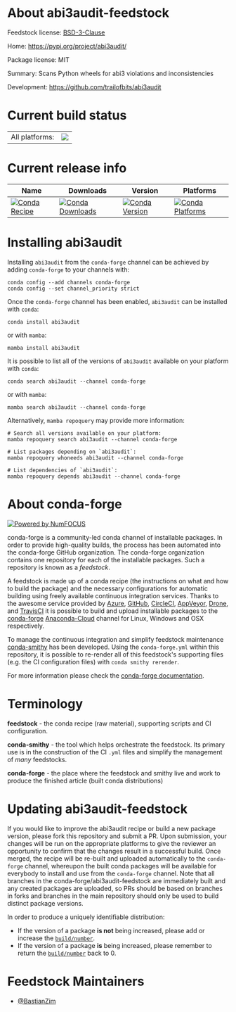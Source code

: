 About abi3audit-feedstock
=========================

Feedstock license: [BSD-3-Clause](https://github.com/conda-forge/abi3audit-feedstock/blob/main/LICENSE.txt)

Home: https://pypi.org/project/abi3audit/

Package license: MIT

Summary: Scans Python wheels for abi3 violations and inconsistencies

Development: https://github.com/trailofbits/abi3audit

Current build status
====================


<table><tr><td>All platforms:</td>
    <td>
      <a href="https://dev.azure.com/conda-forge/feedstock-builds/_build/latest?definitionId=18347&branchName=main">
        <img src="https://dev.azure.com/conda-forge/feedstock-builds/_apis/build/status/abi3audit-feedstock?branchName=main">
      </a>
    </td>
  </tr>
</table>

Current release info
====================

| Name | Downloads | Version | Platforms |
| --- | --- | --- | --- |
| [![Conda Recipe](https://img.shields.io/badge/recipe-abi3audit-green.svg)](https://anaconda.org/conda-forge/abi3audit) | [![Conda Downloads](https://img.shields.io/conda/dn/conda-forge/abi3audit.svg)](https://anaconda.org/conda-forge/abi3audit) | [![Conda Version](https://img.shields.io/conda/vn/conda-forge/abi3audit.svg)](https://anaconda.org/conda-forge/abi3audit) | [![Conda Platforms](https://img.shields.io/conda/pn/conda-forge/abi3audit.svg)](https://anaconda.org/conda-forge/abi3audit) |

Installing abi3audit
====================

Installing `abi3audit` from the `conda-forge` channel can be achieved by adding `conda-forge` to your channels with:

```
conda config --add channels conda-forge
conda config --set channel_priority strict
```

Once the `conda-forge` channel has been enabled, `abi3audit` can be installed with `conda`:

```
conda install abi3audit
```

or with `mamba`:

```
mamba install abi3audit
```

It is possible to list all of the versions of `abi3audit` available on your platform with `conda`:

```
conda search abi3audit --channel conda-forge
```

or with `mamba`:

```
mamba search abi3audit --channel conda-forge
```

Alternatively, `mamba repoquery` may provide more information:

```
# Search all versions available on your platform:
mamba repoquery search abi3audit --channel conda-forge

# List packages depending on `abi3audit`:
mamba repoquery whoneeds abi3audit --channel conda-forge

# List dependencies of `abi3audit`:
mamba repoquery depends abi3audit --channel conda-forge
```


About conda-forge
=================

[![Powered by
NumFOCUS](https://img.shields.io/badge/powered%20by-NumFOCUS-orange.svg?style=flat&colorA=E1523D&colorB=007D8A)](https://numfocus.org)

conda-forge is a community-led conda channel of installable packages.
In order to provide high-quality builds, the process has been automated into the
conda-forge GitHub organization. The conda-forge organization contains one repository
for each of the installable packages. Such a repository is known as a *feedstock*.

A feedstock is made up of a conda recipe (the instructions on what and how to build
the package) and the necessary configurations for automatic building using freely
available continuous integration services. Thanks to the awesome service provided by
[Azure](https://azure.microsoft.com/en-us/services/devops/), [GitHub](https://github.com/),
[CircleCI](https://circleci.com/), [AppVeyor](https://www.appveyor.com/),
[Drone](https://cloud.drone.io/welcome), and [TravisCI](https://travis-ci.com/)
it is possible to build and upload installable packages to the
[conda-forge](https://anaconda.org/conda-forge) [Anaconda-Cloud](https://anaconda.org/)
channel for Linux, Windows and OSX respectively.

To manage the continuous integration and simplify feedstock maintenance
[conda-smithy](https://github.com/conda-forge/conda-smithy) has been developed.
Using the ``conda-forge.yml`` within this repository, it is possible to re-render all of
this feedstock's supporting files (e.g. the CI configuration files) with ``conda smithy rerender``.

For more information please check the [conda-forge documentation](https://conda-forge.org/docs/).

Terminology
===========

**feedstock** - the conda recipe (raw material), supporting scripts and CI configuration.

**conda-smithy** - the tool which helps orchestrate the feedstock.
                   Its primary use is in the construction of the CI ``.yml`` files
                   and simplify the management of *many* feedstocks.

**conda-forge** - the place where the feedstock and smithy live and work to
                  produce the finished article (built conda distributions)


Updating abi3audit-feedstock
============================

If you would like to improve the abi3audit recipe or build a new
package version, please fork this repository and submit a PR. Upon submission,
your changes will be run on the appropriate platforms to give the reviewer an
opportunity to confirm that the changes result in a successful build. Once
merged, the recipe will be re-built and uploaded automatically to the
`conda-forge` channel, whereupon the built conda packages will be available for
everybody to install and use from the `conda-forge` channel.
Note that all branches in the conda-forge/abi3audit-feedstock are
immediately built and any created packages are uploaded, so PRs should be based
on branches in forks and branches in the main repository should only be used to
build distinct package versions.

In order to produce a uniquely identifiable distribution:
 * If the version of a package **is not** being increased, please add or increase
   the [``build/number``](https://docs.conda.io/projects/conda-build/en/latest/resources/define-metadata.html#build-number-and-string).
 * If the version of a package **is** being increased, please remember to return
   the [``build/number``](https://docs.conda.io/projects/conda-build/en/latest/resources/define-metadata.html#build-number-and-string)
   back to 0.

Feedstock Maintainers
=====================

* [@BastianZim](https://github.com/BastianZim/)

